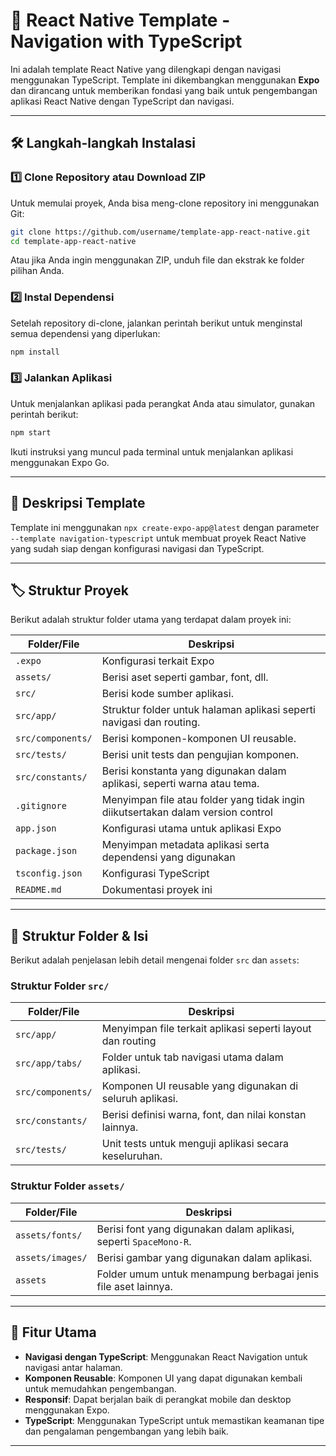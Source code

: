 # 📱 React Native Template - Navigation with TypeScript

Ini adalah template React Native yang dilengkapi dengan navigasi menggunakan TypeScript. Template ini dikembangkan menggunakan **Expo** dan dirancang untuk memberikan fondasi yang baik untuk pengembangan aplikasi React Native dengan TypeScript dan navigasi.

---

## 🛠️ Langkah-langkah Instalasi

### **1️⃣ Clone Repository atau Download ZIP**

Untuk memulai proyek, Anda bisa meng-clone repository ini menggunakan Git:

```sh
git clone https://github.com/username/template-app-react-native.git
cd template-app-react-native
```

Atau jika Anda ingin menggunakan ZIP, unduh file dan ekstrak ke folder pilihan Anda.

### **2️⃣ Instal Dependensi**

Setelah repository di-clone, jalankan perintah berikut untuk menginstal semua dependensi yang diperlukan:

```sh
npm install
```

### **3️⃣ Jalankan Aplikasi**

Untuk menjalankan aplikasi pada perangkat Anda atau simulator, gunakan perintah berikut:

```sh
npm start
```

Ikuti instruksi yang muncul pada terminal untuk menjalankan aplikasi menggunakan Expo Go.

---

## 📌 Deskripsi Template

Template ini menggunakan `npx create-expo-app@latest` dengan parameter `--template navigation-typescript` untuk membuat proyek React Native yang sudah siap dengan konfigurasi navigasi dan TypeScript.

---

## 🏷️ Struktur Proyek

Berikut adalah struktur folder utama yang terdapat dalam proyek ini:

| **Folder/File**                | **Deskripsi**                                                     |
| ------------------------------ | --------------------------------------------------------------- |
| `.expo`                         | Konfigurasi terkait Expo                                         |
| `assets/`                       | Berisi aset seperti gambar, font, dll.                           |
| `src/`                          | Berisi kode sumber aplikasi.                                    |
| `src/app/`                      | Struktur folder untuk halaman aplikasi seperti navigasi dan routing. |
| `src/components/`               | Berisi komponen-komponen UI reusable.                           |
| `src/tests/`                    | Berisi unit tests dan pengujian komponen.                        |
| `src/constants/`                | Berisi konstanta yang digunakan dalam aplikasi, seperti warna atau tema. |
| `.gitignore`                    | Menyimpan file atau folder yang tidak ingin diikutsertakan dalam version control |
| `app.json`                      | Konfigurasi utama untuk aplikasi Expo                            |
| `package.json`                  | Menyimpan metadata aplikasi serta dependensi yang digunakan      |
| `tsconfig.json`                 | Konfigurasi TypeScript                                           |
| `README.md`                     | Dokumentasi proyek ini                                           |

---

## 📂 Struktur Folder & Isi

Berikut adalah penjelasan lebih detail mengenai folder `src` dan `assets`:

### **Struktur Folder `src/`**

| **Folder/File**                | **Deskripsi**                                                     |
| ------------------------------ | --------------------------------------------------------------- |
| `src/app/`                      | Menyimpan file terkait aplikasi seperti layout dan routing       |
| `src/app/tabs/`                 | Folder untuk tab navigasi utama dalam aplikasi.                  |
| `src/components/`               | Komponen UI reusable yang digunakan di seluruh aplikasi.         |
| `src/constants/`                | Berisi definisi warna, font, dan nilai konstan lainnya.          |
| `src/tests/`                    | Unit tests untuk menguji aplikasi secara keseluruhan.            |

### **Struktur Folder `assets/`**

| **Folder/File**                | **Deskripsi**                                                     |
| ------------------------------ | --------------------------------------------------------------- |
| `assets/fonts/`                 | Berisi font yang digunakan dalam aplikasi, seperti `SpaceMono-R`. |
| `assets/images/`                | Berisi gambar yang digunakan dalam aplikasi.                     |
| `assets`                        | Folder umum untuk menampung berbagai jenis file aset lainnya.    |

---

## 🚀 Fitur Utama

- **Navigasi dengan TypeScript**: Menggunakan React Navigation untuk navigasi antar halaman.
- **Komponen Reusable**: Komponen UI yang dapat digunakan kembali untuk memudahkan pengembangan.
- **Responsif**: Dapat berjalan baik di perangkat mobile dan desktop menggunakan Expo.
- **TypeScript**: Menggunakan TypeScript untuk memastikan keamanan tipe dan pengalaman pengembangan yang lebih baik.

---

